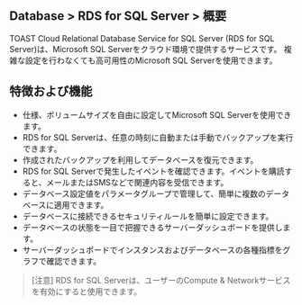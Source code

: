 ## Database > RDS for SQL Server > 概要

TOAST Cloud Relational Database Service for SQL Server (RDS for SQL Server)は、Microsoft SQL Serverをクラウド環境で提供するサービスです。
複雑な設定を行わなくても高可用性のMicrosoft SQL Serverを使用できます。

## 特徴および機能

* 仕様、ボリュームサイズを自由に設定してMicrosoft SQL Serverを使用できます。
* RDS for SQL Serverは、任意の時刻に自動または手動でバックアップを実行できます。
* 作成されたバックアップを利用してデータベースを復元できます。
* RDS for SQL Serverで発生したイベントを確認できます。イベントを購読すると、メールまたはSMSなどで関連内容を受信できます。
* データベース設定値をパラメータグループで管理して、簡単に複数のデータベースに適用できます。
* データベースに接続できるセキュリティルールを簡単に設定できます。
* データベースの状態を一目で把握できるサーバーダッシュボードを提供します。
* サーバーダッシュボードでインスタンスおよびデータベースの各種指標をグラフで確認できます。 

> [注意]
> RDS for SQL Serverは、ユーザーのCompute & Networkサービスを有効にすると使用できます。
